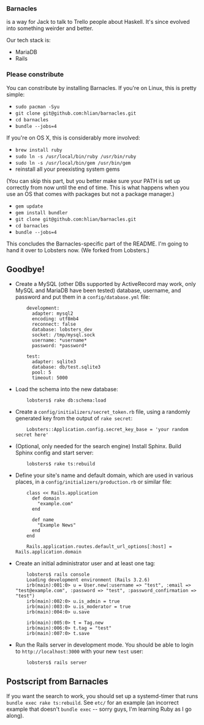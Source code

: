 ### Barnacles

is a way for Jack to talk to Trello people about Haskell. It's since
evolved into something weirder and better.

Our tech stack is:

* MariaDB
* Rails

### Please constribute

You can constribute by installing Barnacles. If you're on Linux, this
is pretty simple:

* `sudo pacman -Syu`
* `git clone git@github.com:hlian/barnacles.git`
* `cd barnacles`
* `bundle --jobs=4`

If you're on OS X, this is considerably more involved:

* `brew install ruby`
* `sudo ln -s /usr/local/bin/ruby /usr/bin/ruby`
* `sudo ln -s /usr/local/bin/gem /usr/bin/gem`
* reinstall all your preexisting system gems

(You can skip this part, but you better make sure your PATH is set up
correctly from now until the end of time. This is what happens when
you use an OS that comes with packages but not a package manager.)

* `gem update`
* `gem install bundler`
* `git clone git@github.com:hlian/barnacles.git`
* `cd barnacles`
* `bundle --jobs=4`

This concludes the Barnacles-specific part of the README. I'm going to
hand it over to Lobsters now. (We forked from Lobsters.)

## Goodbye!

* Create a MySQL (other DBs supported by ActiveRecord may work, only MySQL and
MariaDB have been tested) database, username, and password and put them in a
`config/database.yml` file:

          development:
            adapter: mysql2
            encoding: utf8mb4
            reconnect: false
            database: lobsters_dev
            socket: /tmp/mysql.sock
            username: *username*
            password: *password*

          test:
            adapter: sqlite3
            database: db/test.sqlite3
            pool: 5
            timeout: 5000

* Load the schema into the new database:

          lobsters$ rake db:schema:load

* Create a `config/initializers/secret_token.rb` file, using a randomly
generated key from the output of `rake secret`:

          Lobsters::Application.config.secret_key_base = 'your random secret here'

* (Optional, only needed for the search engine) Install Sphinx.  Build Sphinx
config and start server:

          lobsters$ rake ts:rebuild

* Define your site's name and default domain, which are used in various places,
in a `config/initializers/production.rb` or similar file:

          class << Rails.application
            def domain
              "example.com"
            end

            def name
              "Example News"
            end
          end

          Rails.application.routes.default_url_options[:host] = Rails.application.domain

* Create an initial administrator user and at least one tag:

          lobsters$ rails console
          Loading development environment (Rails 3.2.6)
          irb(main):001:0> u = User.new(:username => "test", :email => "test@example.com", :password => "test", :password_confirmation => "test")
          irb(main):002:0> u.is_admin = true
          irb(main):003:0> u.is_moderator = true
          irb(main):004:0> u.save

          irb(main):005:0> t = Tag.new
          irb(main):006:0> t.tag = "test"
          irb(main):007:0> t.save

* Run the Rails server in development mode.  You should be able to login to
`http://localhost:3000` with your new `test` user:

          lobsters$ rails server

## Postscript from Barnacles

If you want the search to work, you should set up a systemd-timer that
runs `bundle exec rake ts:rebuild`. See `etc/` for an example (an
incorrect example that doesn't `bundle exec` -- sorry guys, I'm
learning Ruby as I go along).
